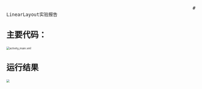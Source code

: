                                                                         #                    LinearLayout实验报告

## 主要代码：

<img src="C:\Git\Lab3\LinearLayout\实验截图\2.png" alt="activity_main.xml" style="zoom:50%;" />

## 运行结果

<img src="C:\Git\Lab3\LinearLayout\实验截图\1.png" style="zoom:50%;" />